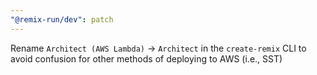 ```yaml
---
"@remix-run/dev": patch
---
```


Rename `Architect (AWS Lambda)` -> `Architect` in the `create-remix` CLI to avoid confusion for other methods of deploying to AWS (i.e., SST)
